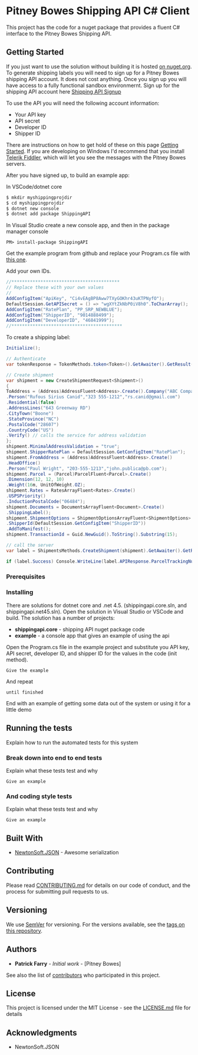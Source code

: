 
# Pitney Bowes Shipping API C# Client

This project has the code for a nuget package that provides a fluent C# interface to the Pitney Bowes Shipping API.

## Getting Started
If you just want to use the solution without building it is hosted [on nuget.org](https://www.nuget.org/packages/shippingapi/).
To generate shipping labels you will need to sign up for a Pitney Bowes shipping API account. It does not cost anything. Once you sign up you will have access to a fully functional sandbox environmernt. Sign up for the shipping API account here [Shipping API Signup](https://signup.pitneybowes.com/signup/shipping)

To use the API you will need the following account information:
* Your API key
* API secret
* Developer ID
* Shipper ID

There are instructions on how to get hold of these on this page [Getting Started](https://shipping.pitneybowes.com/getting-started.html). 
If you are developing on Windows I'd recommend that you install [Telerik Fiddler](http://www.telerik.com/fiddler), which will let you see the messages with the Pitney Bowes servers.

After you have signed up, to build an example app:

In VSCode/dotnet core
```bash
$ mkdir myshippingprojdir
$ cd myshippingprojdir
$ dotnet new console
$ dotnet add package ShippingAPI
```

In Visual Studio create a new console app, and then in the package manager console
```
PM> install-package ShippingAPI
```
Get the example program from github and replace your Program.cs file with [this one](https://github.com/paddypawprints/shippingAPI/blob/master/example/Program.cs).

Add your own IDs.
```csharp
//*****************************************
// Replace these with your own values
//
AddConfigItem("ApiKey", "Ci4vEAgBP8Aww7TXyGOKhr43uKTPNyfO");
DefaultSession.GetAPISecret = () => "wgXYtZkNbP0iV8h0".ToCharArray();
AddConfigItem("RatePlan", "PP_SRP_NEWBLUE");
AddConfigItem("ShipperID", "9014888499");
AddConfigItem("DeveloperID", "46841999");
//******************************************
```

To create a shipping label:
```csharp
Initialize();

// Authenticate
var tokenResponse = TokenMethods.token<Token>().GetAwaiter().GetResult();

// Create shipment
var shipment = new CreateShipmentRequest<Shipment>()
{
ToAddress = (Address)AddressFluent<Address>.Create().Company("ABC Company")
.Person("Rufous Sirius Canid","323 555-1212","rs.canid@gmail.com")
.Residential(false)
.AddressLines("643 Greenway RD")
.CityTown("Boone")
.StateProvince("NC")
.PostalCode("28607")
.CountryCode("US")
.Verify() // calls the service for address validation
};
shipment.MinimalAddressValidation = "true";
shipment.ShipperRatePlan = DefaultSession.GetConfigItem("RatePlan");
shipment.FromAddress = (Address)AddressFluent<Address>.Create()
.HeadOffice()
.Person("Paul Wright", "203-555-1213","john.publica@pb.com");
shipment.Parcel = (Parcel)ParcelFluent<Parcel>.Create()
.Dimension(12, 12, 10)
.Weight(16m, UnitOfWeight.OZ);
shipment.Rates = RatesArrayFluent<Rates>.Create()
.USPSPriority()
.InductionPostalCode("06484");
shipment.Documents = DocumentsArrayFluent<Document>.Create()
.ShippingLabel();
shipment.ShipmentOptions = ShipmentOptionsArrayFluent<ShipmentOptions>.Create()
.ShipperId(DefaultSession.GetConfigItem("ShipperID"))
.AddToManifest();
shipment.TransactionId = Guid.NewGuid().ToString().Substring(15);

// call the server
var label = ShipmentsMethods.CreateShipment(shipment).GetAwaiter().GetResult();

if (label.Success) Console.WriteLine(label.APIResponse.ParcelTrackingNumber);
```
### Prerequisites


### Installing

There are solutions for dotnet core and .net 4.5. (shippingapi.core.sln, and shippingapi.net45.sln). Open the solution in Visual Studio or VSCode and build. 
The solution has a number of projects:
* **shippingapi.core** - shipping API nuget package code
* **example** - a console app that gives an example of using the api

Open the Program.cs file in the example project and substitute you API key, API secret, developer ID, and shipper ID for the values in the code (init method). 

```
Give the example
```

And repeat

```
until finished
```

End with an example of getting some data out of the system or using it for a little demo

## Running the tests

Explain how to run the automated tests for this system

### Break down into end to end tests

Explain what these tests test and why

```
Give an example
```

### And coding style tests

Explain what these tests test and why

```
Give an example
```

## Built With

* [NewtonSoft.JSON](http://www.dropwizard.io/1.0.2/docs/) - Awesome serialization

## Contributing

Please read [CONTRIBUTING.md](https://gist.github.com/PurpleBooth/b24679402957c63ec426) for details on our code of conduct, and the process for submitting pull requests to us.

## Versioning

We use [SemVer](http://semver.org/) for versioning. For the versions available, see the [tags on this repository](https://github.com/your/project/tags). 

## Authors

* **Patrick Farry** - *Initial work* - [Pitney Bowes]

See also the list of [contributors](https://github.com/your/project/contributors) who participated in this project.

## License

This project is licensed under the MIT License - see the [LICENSE.md](LICENSE.md) file for details

## Acknowledgments

* NewtonSoft.JSON